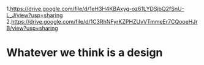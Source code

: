 1.https://drive.google.com/file/d/1eH3H4KBAxyg-oz61LYDSjbQ2fSnU-L_J/view?usp=sharing
2.https://drive.google.com/file/d/1C3RhNFyrKZPHZUvVTmmeEr7CQooeHJrB/view?usp=sharing
# Whatever we think is a design 
